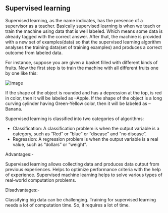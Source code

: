 ## Supervised learning

Supervised learning, as the name indicates, has the presence of a supervisor as a teacher. Basically supervised learning is when we teach or train the 
machine using data that is well labeled. Which means some data is already tagged with the correct answer. After that, the machine is provided with a new 
set of examples(data) so that the supervised learning algorithm analyses the training data(set of training examples) and produces a correct outcome from 
labeled data. 

For instance, suppose you are given a basket filled with different kinds of fruits. Now the first step is to train the machine with all different fruits 
one by one like this: 

![image](https://user-images.githubusercontent.com/97799358/163894955-56e474b0-c419-478a-82d8-fc8a9b074271.png|width=100)

If the shape of the object is rounded and has a depression at the top, is red in color, then it will be labeled as –Apple.
If the shape of the object is a long curving cylinder having Green-Yellow color, then it will be labeled as –Banana. 

Supervised learning is classified into two categories of algorithms: 
 
- Classification: A classification problem is when the output variable is a category, such as “Red” or “blue” or “disease” and “no disease”.
- Regression: A regression problem is when the output variable is a real value, such as “dollars” or “weight”.

Advantages:-

Supervised learning allows collecting data and produces data output from previous experiences.
Helps to optimize performance criteria with the help of experience.
Supervised machine learning helps to solve various types of real-world computation problems.

Disadvantages:-

Classifying big data can be challenging.
Training for supervised learning needs a lot of computation time. So, it requires a lot of time.

